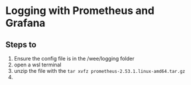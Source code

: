 # Logging with Prometheus and Grafana

## Steps to 

1. Ensure the config file is in the /wee/logging folder
2. open a wsl terminal
3. unzip the file with the ```tar xvfz prometheus-2.53.1.linux-amd64.tar.gz```
4. 